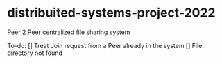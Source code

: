 # distribuited-systems-project-2022
Peer 2 Peer centralized file sharing system


To-do:
[] Treat Join request from a Peer already in the system
[] File directory not found
